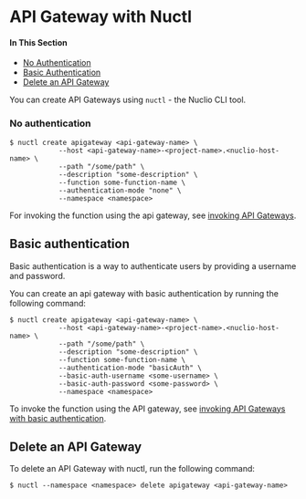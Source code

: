 # API Gateway with Nuctl

#### In This Section

- [No Authentication](#none-auth)
- [Basic Authentication](#basic-auth)
- [Delete an API Gateway](#delete)

You can create API Gateways using `nuctl` - the Nuclio CLI tool.

<a id="none-auth"></a>
### No authentication
```
$ nuctl create apigateway <api-gateway-name> \
			--host <api-gateway-name>-<project-name>.<nuclio-host-name> \
			--path "/some/path" \
			--description "some-description" \
			--function some-function-name \
			--authentication-mode "none" \
			--namespace <namespace>
```

For invoking the function using the api gateway, see [invoking API Gateways](./http.md#invoke-none).

<a id="basic-auth"></a>
## Basic authentication
Basic authentication is a way to authenticate users by providing a username and password.

You can create an api gateway with basic authentication by running the following command:
```
$ nuctl create apigateway <api-gateway-name> \
			--host <api-gateway-name>-<project-name>.<nuclio-host-name> \
			--path "/some/path" \
			--description "some-description" \
			--function some-function-name \
			--authentication-mode "basicAuth" \
			--basic-auth-username <some-username> \
			--basic-auth-password <some-password> \
			--namespace <namespace>
```

To invoke the function using the API gateway, see [invoking API Gateways with basic authentication](./http.md#invoke-basic).

<a id="delete"></a>
## Delete an API Gateway

To delete an API Gateway with nuctl, run the following command:
```
$ nuctl --namespace <namespace> delete apigateway <api-gateway-name>
```